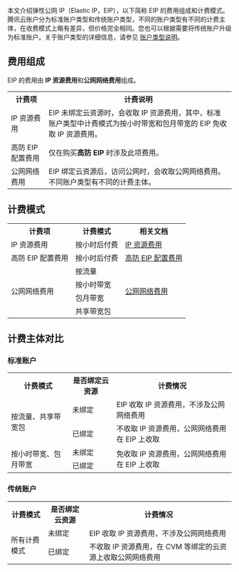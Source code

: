 本文介绍弹性公网 IP（Elastic IP，EIP），以下简称 EIP 的费用组成和计费模式。
腾讯云账户分为标准账户类型和传统账户类型，不同的账户类型有不同的计费主体，在收费模式上略有差异，但价格完全相同。您也可以根据需要将传统账户升级为标准账户。关于账户类型的详细信息，请参见 [账户类型说明](https://cloud.tencent.com/document/product/1199/49090)。

## 费用组成
EIP 的费用由 **IP 资源费用**和**公网网络费用**组成。

<table>
<tr>
<th>计费项</th>
<th>计费说明</th>
</tr>
<tr>
<td>IP 资源费用</td>
<td>EIP 未绑定云资源时，会收取 IP 资源费用，其中，标准账户类型中计费模式为按小时带宽和包月带宽的 EIP 免收取 IP 资源费用。</td>
</tr>
<tr>
<td>高防 EIP 配置费用</td>
<td>仅在购买<b>高防 EIP</b> 时涉及此项费用。</td>
</tr>
<tr><td>公网网络费用</td><td>EIP 绑定云资源后，访问公网时，会收取公网网络费用。不同账户类型有不同的计费主体。</td></tr>
</table>



## 计费模式
<table>
<tr><th>计费项</th><th>计费模式</th><th>相关文档</th></tr>
<tr><td>IP 资源费用</td><td>按小时后付费</td><td><a href="https://cloud.tencent.com/document/product/1199/51694">IP 资源费用</a></td></tr>
<tr>
<td>高防 EIP 配置费用</td>
<td>按小时后付费</td>
<td><a href="https://cloud.tencent.com/document/product/1199/87632">高防 EIP 配置费用</a></td>
</tr>
<tr><td rowspan="4">公网网络费用</td><td>按流量</td><td rowspan="4"><a href="https://cloud.tencent.com/document/product/1199/51693">公网网络费用</a></td></tr>
<tr><td>按小时带宽</td></tr>
<tr><td>包月带宽</td></tr>
<tr><td>共享带宽包</td></tr>
</table>


## 计费主体对比
### 标准账户 
<table>
<tr><th>计费模式</th><th>是否绑定云资源</th><th>计费情况</th></tr>
<tr><td  rowspan="2">按流量、共享带宽包</td><td>未绑定</td><td>EIP 收取 IP 资源费用，不涉及公网网络费用</td></tr>
<tr><td>已绑定</td><td>不收取 IP 资源费用，公网网络费用在 EIP 上收取</td></tr>
<tr><td  rowspan="2">按小时带宽、包月带宽</td><td>未绑定</td><td rowspan="2">免收取 IP 资源费用，公网网络费用在 EIP 上收取</td></tr>
<tr><td>已绑定</td></tr>
</table>

### 传统账户
<table>
<tr><th>计费模式</th><th>是否绑定云资源</th><th colspan="2">计费情况</th></tr>
<tr><td  rowspan="2">所有计费模式</td><td>未绑定</td><td>EIP 收取 IP 资源费用，不涉及公网网络费用</td></tr>
<tr><td>已绑定</td><td>不收取 IP 资源费用，在 CVM 等绑定的云资源上收取公网网络费用</td></tr>
</table>
